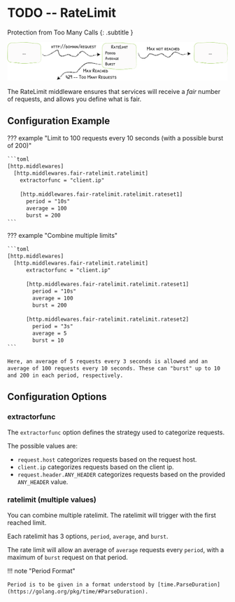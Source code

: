# TODO -- RateLimit

Protection from Too Many Calls
{: .subtitle }

![RateLimit](../assets/img/middleware/ratelimit.png)

The RateLimit middleware ensures that services will receive a _fair_ number of requests, and allows you define what is fair.

## Configuration Example

??? example "Limit to 100 requests every 10 seconds (with a possible burst of 200)"
    
    ```toml
    [http.middlewares]
      [http.middlewares.fair-ratelimit.ratelimit]
        extractorfunc = "client.ip"
        
        [http.middlewares.fair-ratelimit.ratelimit.rateset1]
          period = "10s"
          average = 100
          burst = 200
    ```

??? example "Combine multiple limits"
    
    ```toml
    [http.middlewares]
      [http.middlewares.fair-ratelimit.ratelimit]
          extractorfunc = "client.ip"
    
          [http.middlewares.fair-ratelimit.ratelimit.rateset1]
            period = "10s"
            average = 100
            burst = 200
    
          [http.middlewares.fair-ratelimit.ratelimit.rateset2]
            period = "3s"
            average = 5
            burst = 10
    ```
    
    Here, an average of 5 requests every 3 seconds is allowed and an average of 100 requests every 10 seconds. These can "burst" up to 10 and 200 in each period, respectively. 

## Configuration Options

### extractorfunc
 
The `extractorfunc` option defines the strategy used to categorize requests.

The possible values are:

- `request.host` categorizes requests based on the request host.
- `client.ip` categorizes requests based on the client ip.
- `request.header.ANY_HEADER` categorizes requests based on the provided `ANY_HEADER` value.

### ratelimit (multiple values)

You can combine multiple ratelimit. 
The ratelimit will trigger with the first reached limit.

Each ratelimit has 3 options, `period`, `average`, and `burst`.

The rate limit will allow an average of `average` requests every `period`, with a maximum of `burst` request on that period.

!!! note "Period Format"

    Period is to be given in a format understood by [time.ParseDuration](https://golang.org/pkg/time/#ParseDuration).
